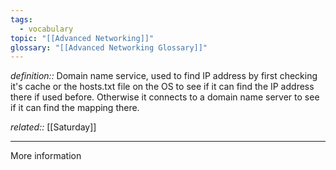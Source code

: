 ```yaml
---
tags:
  - vocabulary
topic: "[[Advanced Networking]]"
glossary: "[[Advanced Networking Glossary]]"
---
```

*definition::* Domain name service, used to find  IP address by first checking it's cache or the hosts.txt file on the OS to see if it can find the IP address there if used before. Otherwise it connects to a domain name server to see if it can find the mapping there.

*related::* [[Saturday]]

---

More information